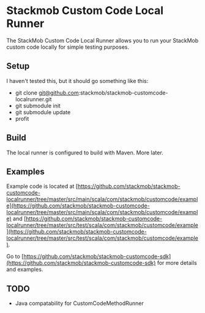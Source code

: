 # Stackmob Custom Code Local Runner

The StackMob Custom Code Local Runner allows you to run your StackMob custom code locally for simple testing purposes.

## Setup

I haven't tested this, but it should go something like this:

* git clone git@github.com:stackmob/stackmob-customcode-localrunner.git
* git submodule init
* git submodule update
* profit

## Build

The local runner is configured to build with Maven. More later.

## Examples

Example code is located at [https://github.com/stackmob/stackmob-customcode-localrunner/tree/master/src/main/scala/com/stackmob/customcode/example](https://github.com/stackmob/stackmob-customcode-localrunner/tree/master/src/main/scala/com/stackmob/customcode/example)
and [https://github.com/stackmob/stackmob-customcode-localrunner/tree/master/src/test/scala/com/stackmob/customcode/example](https://github.com/stackmob/stackmob-customcode-localrunner/tree/master/src/test/scala/com/stackmob/customcode/example).

Go to [https://github.com/stackmob/stackmob-customcode-sdk](https://github.com/stackmob/stackmob-customcode-sdk) for more details and  examples.

## TODO
* Java compatability for CustomCodeMethodRunner
